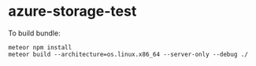 # azure-storage-test

To build bundle:

```
meteor npm install
meteor build --architecture=os.linux.x86_64 --server-only --debug ./
```
